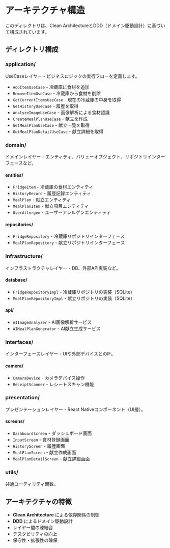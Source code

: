 # アーキテクチャ構造

このディレクトリは、Clean ArchitectureとDDD（ドメイン駆動設計）に基づいて構成されています。

## ディレクトリ構成

### application/
UseCaseレイヤー - ビジネスロジックの実行フローを定義します。

- `AddItemUseCase` - 冷蔵庫に食材を追加
- `RemoveItemUseCase` - 冷蔵庫から食材を削除
- `GetCurrentItemsUseCase` - 現在の冷蔵庫の中身を取得
- `GetHistoryUseCase` - 履歴を取得
- `AnalyzeImageUseCase` - 画像解析による食材認識
- `CreateMealPlanUseCase` - 献立を作成
- `GetMealPlanUseCase` - 献立一覧を取得
- `GetMealPlanDetailUseCase` - 献立詳細を取得

### domain/
ドメインレイヤー - エンティティ、バリューオブジェクト、リポジトリインターフェースなど。

#### entities/
- `FridgeItem` - 冷蔵庫の食材エンティティ
- `HistoryRecord` - 履歴記録エンティティ
- `MealPlan` - 献立エンティティ
- `MealPlanItem` - 献立項目エンティティ
- `UserAllergen` - ユーザーアレルゲンエンティティ

#### repositories/
- `FridgeRepository` - 冷蔵庫リポジトリインターフェース
- `MealPlanRepository` - 献立リポジトリインターフェース

### infrastructure/
インフラストラクチャレイヤー - DB、外部API実装など。

#### database/
- `FridgeRepositoryImpl` - 冷蔵庫リポジトリの実装（SQLite）
- `MealPlanRepositoryImpl` - 献立リポジトリの実装（SQLite）

#### api/
- `AIImageAnalyzer` - AI画像解析サービス
- `AIMealPlanGenerator` - AI献立生成サービス

### interfaces/
インターフェースレイヤー - UIや外部デバイスとのIF。

#### camera/
- `CameraDevice` - カメラデバイス操作
- `ReceiptScanner` - レシートスキャン機能

### presentation/
プレゼンテーションレイヤー - React Nativeコンポーネント（UI層）。

#### screens/
- `DashboardScreen` - ダッシュボード画面
- `InputScreen` - 食材登録画面
- `HistoryScreen` - 履歴画面
- `MealPlanScreen` - 献立作成画面
- `MealPlanDetailScreen` - 献立詳細画面

### utils/
共通ユーティリティ関数。

## アーキテクチャの特徴

- **Clean Architecture** による依存関係の制御
- **DDD** によるドメイン駆動設計
- レイヤー間の疎結合
- テスタビリティの向上
- 保守性・拡張性の確保
